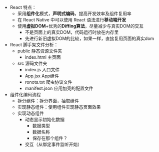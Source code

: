- React 特点：
  + 采用**组件化**模式，**声明式编码**，提高开发效率及组件复用率
  + 在 React Native 中可以使用 React 语法进行**移动端开发**
  + 使用**虚拟DOM**+优秀的**Diffing算法**，尽量减少与真实DOM的交互
    * 不是页面上的真实DOM，代码运行时放在内存里
    * 先进行新旧虚拟DOM的比较，如果一样，直接复用页面的真实dom
- React 脚手架文件分析：
  + public 静态资源文件夹
    * index.html 主页面
  + src 源码文件夹
    * index.js 入口文件
    * App.jsx App组件
    * ronots.txt 爬虫协议文件
    * manifest.json 应用加壳的配置文件
- 组件化编码流程
  + 拆分组件：拆分界面，抽取组件
  + 实现静态组件：使用组件实现静态页面效果
  + 实现动态组件
    * 动态显示初始化数据
      - 数据类型
      - 数据名称
      - 保存在那个组件？
    * 交互（从绑定事件监听开始）